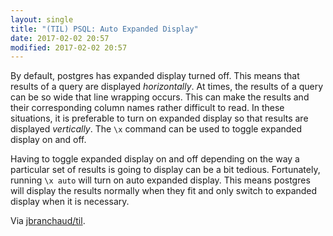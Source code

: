 ```yaml
---
layout: single
title: "(TIL) PSQL: Auto Expanded Display"
date: 2017-02-02 20:57
modified: 2017-02-02 20:57
---
```


By default, postgres has expanded display turned off. This means that
results of a query are displayed *horizontally*.
At times, the results of a query can be so wide that line wrapping occurs.
This can make the results and their corresponding column names rather
difficult to read. In these situations, it is preferable to turn on expanded
display so that results are displayed *vertically*.
The `\x` command can be used to toggle expanded display on and off.

Having to toggle expanded display on and off depending on the way a
particular set of results is going to display can be a bit tedious.
Fortunately, running `\x auto` will turn on auto expanded display. This
means postgres will display the results normally when they fit and only
switch to expanded display when it is necessary.

Via [jbranchaud/til](https://github.com/jbranchaud/til).
